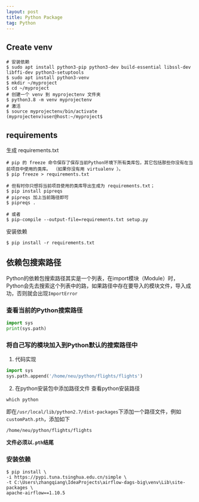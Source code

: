 ```yaml
---
layout: post
title: Python Package
tag: Python
---
```


## Create venv
```shell
# 安装依赖
$ sudo apt install python3-pip python3-dev build-essential libssl-dev libffi-dev python3-setuptools
$ sudo apt install python3-venv
$ mkdir ~/myproject
$ cd ~/myproject
# 创建一个 venv 到 myprojectenv 文件夹
$ python3.8 -m venv myprojectenv
# 激活
$ source myprojectenv/bin/activate
(myprojectenv)user@host:~/myproject$
```

## requirements
生成 requirements.txt
```shell
# pip 的 freeze 命令保存了保存当前Python环境下所有类库包，其它包括那些你没有在当前项目中使用的类库。 （如果你没有用 virtualenv ）。
$ pip freeze > requirements.txt

# 但有时你只想将当前项目使用的类库导出生成为 requirements.txt；
$ pip install pipreqs
# pipreqs 加上当前路径即可
$ pipreqs .

# 或者
$ pip-compile --output-file=requirements.txt setup.py
```

安装依赖
```shell
$ pip install -r requirements.txt
```

## 依赖包搜索路径
Python的依赖包搜索路径其实是一个列表，在import模块（Module）时，Python会先去搜索这个列表中的路，如果路径中存在要导入的模块文件，导入成功，否则就会出现`ImportError`

### 查看当前的Python搜索路径
```python
import sys
print(sys.path)
```
### 将自己写的模块加入到Python默认的搜索路径中
1. 代码实现
```python
import sys
sys.path.append('/home/neu/python/flights/flights')
```
2. 在python安装包中添加路径文件
查看python安装路径
```shell
which python
```
即在`/usr/local/lib/python2.7/dist-packages`下添加一个路径文件，例如`customPath.pth`，添加如下
```shell
/home/neu/python/flights/flights
```
**文件必须以`.pth`结尾**

### 安装依赖
```shell
$ pip install \
-i https://pypi.tuna.tsinghua.edu.cn/simple \
-t C:\Users\zhangqiang\IdeaProjects\airflow-dags-big\venv\Lib\site-packages \
apache-airflow==1.10.5
```